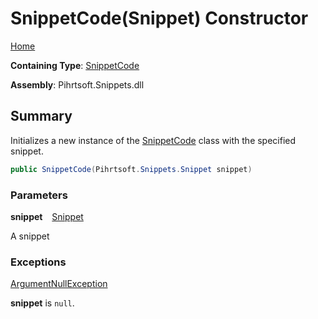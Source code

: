 # SnippetCode\(Snippet\) Constructor

[Home](../../../../README.md)

**Containing Type**: [SnippetCode](../README.md)

**Assembly**: Pihrtsoft\.Snippets\.dll

## Summary

Initializes a new instance of the [SnippetCode](../README.md) class with the specified snippet\.

```csharp
public SnippetCode(Pihrtsoft.Snippets.Snippet snippet)
```

### Parameters

**snippet** &ensp; [Snippet](../../Snippet/README.md)

A snippet

### Exceptions

[ArgumentNullException](https://docs.microsoft.com/en-us/dotnet/api/system.argumentnullexception)

**snippet** is `null`\.

